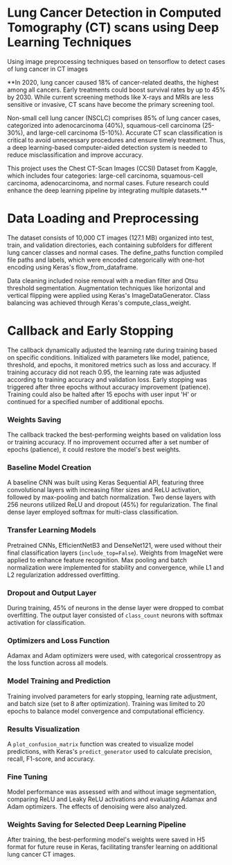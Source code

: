 # Lung Cancer Detection in Computed Tomography (CT) scans using Deep Learning Techniques
Using image preprocessing techniques based on tensorflow to detect cases of lung cancer in CT images


**In 2020, lung cancer caused 18% of cancer-related deaths, the highest among all cancers. Early treatments could boost survival rates by up to 45% by 2030. While current screening methods like X-rays and MRIs are less sensitive or invasive, CT scans have become the primary screening tool.

Non-small cell lung cancer (NSCLC) comprises 85% of lung cancer cases, categorized into adenocarcinoma (40%), squamous-cell carcinoma (25-30%), and large-cell carcinoma (5-10%). Accurate CT scan classification is critical to avoid unnecessary procedures and ensure timely treatment. Thus, a deep learning-based computer-aided detection system is needed to reduce misclassification and improve accuracy.

This project uses the Chest CT-Scan Images (CCSI) Dataset from Kaggle, which includes four categories: large-cell carcinoma, squamous-cell carcinoma, adenocarcinoma, and normal cases. Future research could enhance the deep learning pipeline by integrating multiple datasets.**

# Data Loading and Preprocessing
The dataset consists of 10,000 CT images (127.1 MB) organized into test, train, and validation directories, each containing subfolders for different lung cancer classes and normal cases. The define_paths function compiled file paths and labels, which were encoded categorically with one-hot encoding using Keras's flow_from_dataframe.

Data cleaning included noise removal with a median filter and Otsu threshold segmentation. Augmentation techniques like horizontal and vertical flipping were applied using Keras's ImageDataGenerator. Class balancing was achieved through Keras's compute_class_weight.

# Callback and Early Stopping
The callback dynamically adjusted the learning rate during training based on specific conditions. Initialized with parameters like model, patience, threshold, and epochs, it monitored metrics such as loss and accuracy. If training accuracy did not reach 0.95, the learning rate was adjusted according to training accuracy and validation loss. Early stopping was triggered after three epochs without accuracy improvement (patience). Training could also be halted after 15 epochs with user input 'H' or continued for a specified number of additional epochs.

### Weights Saving
The callback tracked the best-performing weights based on validation loss or training accuracy. If no improvement occurred after a set number of epochs (patience), it could restore the model's best weights.

### Baseline Model Creation
A baseline CNN was built using Keras Sequential API, featuring three convolutional layers with increasing filter sizes and ReLU activation, followed by max-pooling and batch normalization. Two dense layers with 256 neurons utilized ReLU and dropout (45%) for regularization. The final dense layer employed softmax for multi-class classification.

### Transfer Learning Models
Pretrained CNNs, EfficientNetB3 and DenseNet121, were used without their final classification layers (`include_top=False`). Weights from ImageNet were applied to enhance feature recognition. Max pooling and batch normalization were implemented for stability and convergence, while L1 and L2 regularization addressed overfitting.

### Dropout and Output Layer
During training, 45% of neurons in the dense layer were dropped to combat overfitting. The output layer consisted of `class_count` neurons with softmax activation for classification.

### Optimizers and Loss Function
Adamax and Adam optimizers were used, with categorical crossentropy as the loss function across all models.

### Model Training and Prediction
Training involved parameters for early stopping, learning rate adjustment, and batch size (set to 8 after optimization). Training was limited to 20 epochs to balance model convergence and computational efficiency.

### Results Visualization
A `plot_confusion_matrix` function was created to visualize model predictions, with Keras's `predict_generator` used to calculate precision, recall, F1-score, and accuracy.

### Fine Tuning
Model performance was assessed with and without image segmentation, comparing ReLU and Leaky ReLU activations and evaluating Adamax and Adam optimizers. The effects of denoising were also analyzed.

### Weights Saving for Selected Deep Learning Pipeline
After training, the best-performing model's weights were saved in H5 format for future reuse in Keras, facilitating transfer learning on additional lung cancer CT images.
